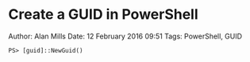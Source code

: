 Create a GUID in PowerShell
===========================
Author: Alan Mills
Date: 12 February 2016 09:51
Tags: PowerShell, GUID

``` PS
PS> [guid]::NewGuid()
```
